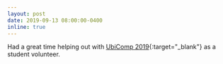 ```yaml
---
layout: post
date: 2019-09-13 08:00:00-0400
inline: true
---
```


Had a great time helping out with [UbiComp 2019](https://ubicomp.org/ubicomp2019/home.html){:target="\_blank"} as a student volunteer.